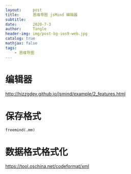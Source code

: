 ```yaml
---
layout:     post
title:      思维导图 jsMind 编辑器
subtitle:   
date:       2020-7-3
author:     Tangle
header-img: img/post-bg-ios9-web.jpg
catalog: true
mathjax: false
tags:
    - 思维导图
---
```


# 编辑器

<http://hizzgdev.github.io/jsmind/example/2_features.html>

# 保存格式

```
freemind(.mm)
```

# 数据格式格式化

<https://tool.oschina.net/codeformat/xml>
